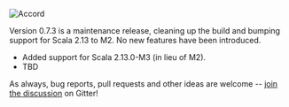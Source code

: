 ![Accord](https://raw.githubusercontent.com/wix/accord/master/assets/accord-logo-light.png?raw=1)

Version 0.7.3 is a maintenance release, cleaning up the build and bumping support for Scala 2.13 to M2. No new features have been introduced.

* Added support for Scala 2.13.0-M3 (in lieu of M2).
* TBD

As always, bug reports, pull requests and other ideas are welcome -- [join the discussion](https://gitter.im/wix/accord?utm_source=share-link&utm_medium=link&utm_campaign=share-link) on Gitter!

